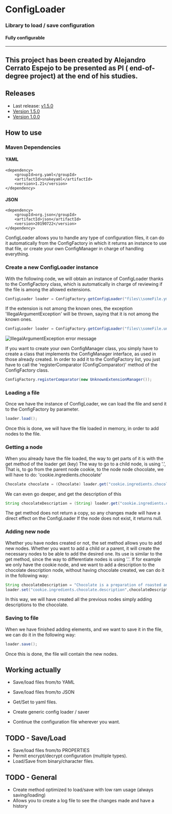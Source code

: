 # ConfigLoader
### Library to load / save configuration ###
#### Fully configurable ####
----
This project has been created by Alejandro Cerrato Espejo to be presented as PI ( end-of-degree project)  at the end of his studies.
----
## Releases

 - Last release: [v1.5.0](https://github.com/Katakurinna/ConfigLoader/releases/tag/v1.5.0)
 - [Version 1.5.0](https://github.com/Katakurinna/ConfigLoader/releases/tag/v1.5.0)
 - [Version 1.0.0](https://github.com/Katakurinna/ConfigLoader/releases/tag/1.0.0)
  
## How to use

### Maven Dependencies
#### YAML
```
<dependency>
    <groupId>org.yaml</groupId>
    <artifactId>snakeyaml</artifactId>
    <version>1.21</version>
</dependency>
```

#### JSON
```
<dependency>
    <groupId>org.json</groupId>
    <artifactId>json</artifactId>
    <version>20190722</version>
</dependency>
```
ConfigLoader allows you to handle any type of configuration files, it can do it automatically from the ConfigFactory
in which it returns an instance to use that file, or create your own ConfigManager in charge of handling everything.
### Create a new ConfigLoader instance
With the following code, we will obtain an instance of ConfigLoader thanks to the ConfigFactory class, which is automatically in charge of reviewing if the file is among the allowed extensions.
```java
ConfigLoader loader = ConfigFactory.getConfigLoader("files\\someFile.yml");
```

If the extension is not among the known ones, the exception 'IllegalArgumentException' will be thrown, saying that it is not among the known ones.
```java
ConfigLoader loader = ConfigFactory.getConfigLoader("files\\someFile.unknownExtension");
```
![IllegalArgumentException error message](https://i.imgur.com/hJLEQzc.png)

If you want to create your own ConfigManager class, you simply have to create a class that implements the ConfigManager interface, as used in those already created.
In order to add it to the ConfigFactory list, you just have to call the 'registerComparator (ConfigComparator)' method of the ConfigFactory class.
```java
ConfigFactory.registerComparator(new UnknownExtensionManager());
```
### Loading a file
Once we have the instance of ConfigLoader, we can load the file and send it to the ConfigFactory by parameter.
```java
loader.load();
```
Once this is done, we will have the file loaded in memory, in order to add nodes to the file.

### Getting a node
When you already have the file loaded, the way to get parts of it is with the get method of the loader get (key)
The way to go to a child node, is using '.', That is, to go from the parent node cookie, to the node node chocolate, we will have to do: 'cookie.ingredients.chocolate'
```java
Chocolate chocolate = (Chocolate) loader.get("cookie.ingredients.chocolate");
```
We can even go deeper, and get the description of this
```java
String chocolateDescription = (String) loader.get("cookie.ingredients.chocolate.description");
```

The get method does not return a copy, so any changes made will have a direct effect on the ConfigLoader
If the node does not exist, it returns null.

### Adding new node
Whether you have nodes created or not, the set method allows you to add new nodes.
Whether you want to add a child or a parent, it will create the necessary nodes to be able to add the desired one.
Its use is similar to the get method, since the way to differentiate nodes is using '.'.
If for example we only have the cookie node, and we want to add a description to the chocolate description node, without having chocolate created, we can do it in the following way:
```java
String chocolateDescription = "Chocolate is a preparation of roasted and ground cacao seeds that is made in the form of a liquid, paste, or in a block, which may also be used as a flavoring ingredient in other foods.";
loader.set("cookie.ingredients.chocolate.description",chocolateDescription);
```
In this way, we will have created all the previous nodes simply adding descriptions to the chocolate.

### Saving to file
When we have finished adding elements, and we want to save it in the file, we can do it in the following way:
```java
loader.save();
```
Once this is done, the file will contain the new nodes.
## Working actually
 - Save/load files from/to YAML
 - Save/load files from/to JSON
 - Get/Set to yaml files.
 
 - Create generic config loader / saver
 - Continue the configuration file wherever you want.

## TODO - Save/Load
 - Save/load files from/to PROPERTIES
 - Permit encrypt/decrypt configuration (multiple types).
 - Load/Save from binary/character files.

## TODO - General
 - Create method optimized to load/save with low ram usage (always saving/loading)
 - Allows you to create a log file to see the changes made and have a history
